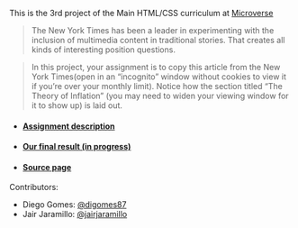 This is the 3rd project of the Main HTML/CSS curriculum at [Microverse](https://www.microverse.org/)

>The New York Times has been a leader in experimenting with the inclusion of multimedia content in traditional stories. That creates all kinds of interesting position questions.

>In this project, your assignment is to copy this article from the New York Times(open in an “incognito” window without cookies to view it if you’re over your monthly limit). Notice how the section titled “The Theory of Inflation” (you may need to widen your viewing window for it to show up) is laid out.

* #### [Assignment description](https://www.theodinproject.com/courses/html5-and-css3/lessons/positioning-and-floating-elements)
* #### [Our final result (in progress)](https://digomes87.github.io/FLOATS-AND-POSITIONING)
* #### [Source page](https://www.nytimes.com/2014/03/18/science/space/detection-of-waves-in-space-buttresses-landmark-theory-of-big-bang.html?_r=0)

Contributors:

* Diego Gomes: [@digomes87](https://github.com/digomes87)
* Jair Jaramillo: [@jairjaramillo](https://github.com/jairjaramillo)